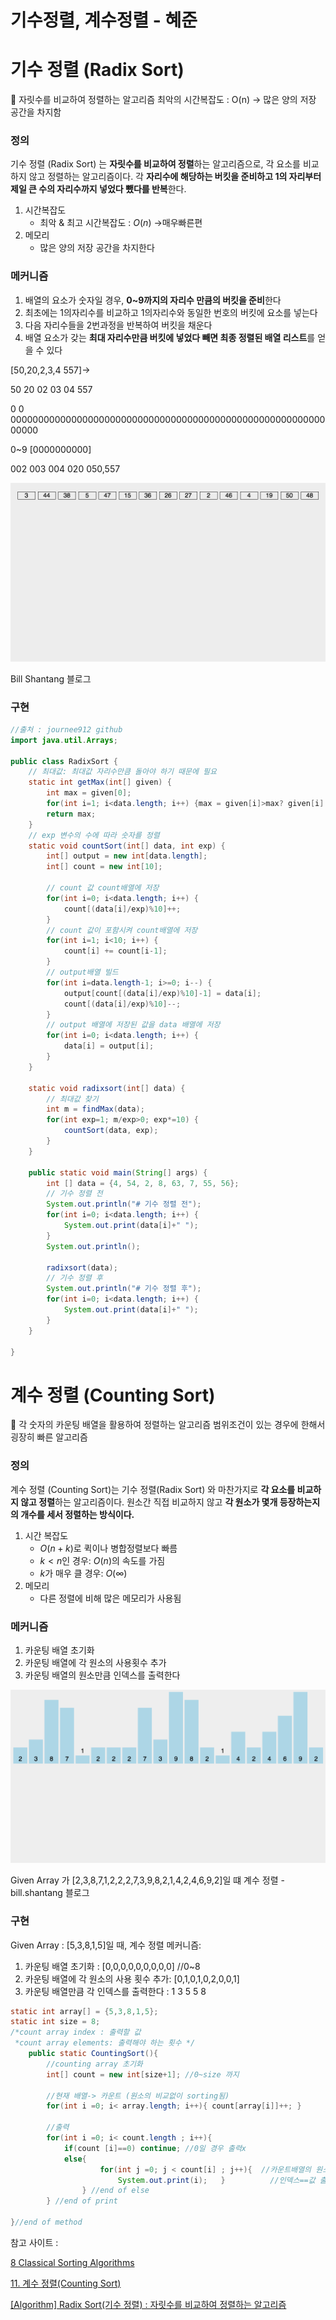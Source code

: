 # 기수정렬, 계수정렬 - 혜준

# 기수 정렬 (Radix Sort)

<aside>
📌 자릿수를 비교하여 정렬하는 알고리즘
최악의 시간복잡도 : O(n) → 많은 양의 저장 공간을 차지함

</aside>

### 정의

기수 정렬 (Radix Sort) 는 **자릿수를 비교하여 정렬**하는 알고리즘으로, 각 요소를 비교하지 않고 정렬하는 알고리즘이다. 각 **자리수에 해당하는 버킷을 준비하고 1의 자리부터 제일 큰 수의 자리수까지 넣었다 뺐다를 반복**한다.

1. 시간복잡도
    - 최악 & 최고 시간복잡도 : $O(n)$ →매우빠른편
2. 메모리
    - 많은 양의 저장 공간을 차지한다

### 메커니즘

1. 배열의 요소가 숫자일 경우, **0~9까지의 자리수 만큼의 버킷을 준비**한다
2. 최초에는 1의자리수를 비교하고 1의자리수와 동일한 번호의 버킷에 요소를 넣는다
3. 다음 자리수들을 2번과정을 반복하여 버킷을 채운다
4. 배열 요소가 갖는 **최대 자리수만큼 버킷에 넣었다 빼면 최종 정렬된 배열 리스트**를 얻을 수 있다

[50,20,2,3,4 557]→ 

50 20 02 03 04 557

0 0 00000000000000000000000000000000000000000000000000000000000000

0~9 [0000000000]

002 003 004  020 050,557

![Bill Shantang 블로그](%E1%84%80%E1%85%B5%E1%84%89%E1%85%AE%E1%84%8C%E1%85%A5%E1%86%BC%E1%84%85%E1%85%A7%E1%86%AF%208fd92/radixSort.gif)

Bill Shantang 블로그

### 구현

```java
//출처 : journee912 github
import java.util.Arrays;

public class RadixSort {
	// 최대값: 최대값 자리수만큼 돌아야 하기 때문에 필요
	static int getMax(int[] given) {
		int max = given[0];
		for(int i=1; i<data.length; i++) {max = given[i]>max? given[i]: max;}	}
		return max;
	}
	// exp 변수의 수에 따라 숫자를 정렬
	static void countSort(int[] data, int exp) {
		int[] output = new int[data.length];
		int[] count = new int[10];
		
		// count 값 count배열에 저장
		for(int i=0; i<data.length; i++) {
			count[(data[i]/exp)%10]++;
		}
		// count 값이 포함시켜 count배열에 저장
		for(int i=1; i<10; i++) {
			count[i] += count[i-1];
		}
		// output배열 빌드
		for(int i=data.length-1; i>=0; i--) {
			output[count[(data[i]/exp)%10]-1] = data[i];
			count[(data[i]/exp)%10]--;
		}
		// output 배열에 저장된 값을 data 배열에 저장
		for(int i=0; i<data.length; i++) {
			data[i] = output[i];
		}
	}

	static void radixsort(int[] data) {
		// 최대값 찾기
		int m = findMax(data);
		for(int exp=1; m/exp>0; exp*=10) {
			countSort(data, exp);
		}
	}

	public static void main(String[] args) {
		int [] data = {4, 54, 2, 8, 63, 7, 55, 56};
		// 기수 정렬 전
		System.out.println("# 기수 정렬 전");
		for(int i=0; i<data.length; i++) {
			System.out.print(data[i]+" ");
		}
		System.out.println();
		
		radixsort(data);
		// 기수 정렬 후
		System.out.println("# 기수 정렬 후");
		for(int i=0; i<data.length; i++) {
			System.out.print(data[i]+" ");
		}
	}

}
```

# 계수 정렬 (Counting Sort)

<aside>
📌 각 숫자의 카운팅 배열을 활용하여 정렬하는 알고리즘
범위조건이 있는 경우에 한해서 굉장히 빠른 알고리즘

</aside>

### 정의

계수 정렬 (Counting Sort)는 기수 정렬(Radix Sort) 와 마찬가지로 **각 요소를 비교하지 않고 정렬**하는 알고리즘이다. 원소간 직접 비교하지 않고 **각 원소가 몇개 등장하는지의 개수를 세서 정렬하는 방식이다.**

1. 시간 복잡도
    - $O(n+k)$로 퀵이나 병합정렬보다 빠름
    - $k< n$인 경우:  $O(n)$의 속도를 가짐
    - $k$가 매우 클 경우:  $O(∞)$
2. 메모리
    - 다른 정렬에 비해 많은 메모리가 사용됨

### 메커니즘

1. 카운팅 배열 초기화
2. 카운팅 배열에 각 원소의 사용횟수 추가
3. 카운팅 배열의 원소만큼 인덱스를 출력한다

![ Given Array 가 [2,3,8,7,1,2,2,2,7,3,9,8,2,1,4,2,4,6,9,2]일 떄 계수 정렬 - bill.shantang 블로그](%E1%84%80%E1%85%B5%E1%84%89%E1%85%AE%E1%84%8C%E1%85%A5%E1%86%BC%E1%84%85%E1%85%A7%E1%86%AF%208fd92/countingSort.gif)

 Given Array 가 [2,3,8,7,1,2,2,2,7,3,9,8,2,1,4,2,4,6,9,2]일 떄 계수 정렬 - bill.shantang 블로그

### 구현

Given Array :  [5,3,8,1,5]일 때, 계수 정렬 메커니즘:

1. 카운팅 배열 초기화 : [0,0,0,0,0,0,0,0,0] //0~8 
2. 카운팅 배열에 각 원소의 사용 횟수 추가: [0,1,0,1,0,2,0,0,1]
3. 카운팅 배열만큼 각 인덱스를 출력한다  : 1 3 5 5 8

```java
static int array[] = {5,3,8,1,5};
static int size = 8;
/*count array index : 출력할 값
 *count array elements: 출력해야 하는 횟수 */
	public static CountingSort(){
		//counting array 초기화
		int[] count = new int[size+1]; //0~size 까지

		//현재 배열-> 카운트 (원소의 비교없이 sorting됨)
		for(int i =0; i< array.length; i++){ count[array[i]]++;	} 

		//출력
		for(int i =0; i< count.length ; i++){
			if(count [i]==0) continue; //0일 경우 출력x
			else{
					for(int j =0; j < count[i] ; j++){  //카운트배열의 원소 == 출력횟수
						System.out.print(i);   }          //인덱스==값 출력			
				} //end of else
		} //end of print

}//end of method
```

참고 사이트 : 

[8 Classical Sorting Algorithms](https://medium.com/@bill.shantang/8-classical-sorting-algorithms-d048eec3fdab)

[11. 계수 정렬(Counting Sort)](https://m.blog.naver.com/ndb796/221228361368)

[[Algorithm] Radix Sort(기수 정렬) : 자릿수를 비교하여 정렬하는 알고리즘](https://joycestudios.tistory.com/61?category=859593)